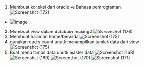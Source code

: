 1. Membuat koneksi dari oracle ke Bahasa pemrograman
![Screenshot (172)](https://user-images.githubusercontent.com/67634337/149170479-306fd4c6-f8ee-446b-b15c-c8dd6b47821f.png)
- ![image](https://user-images.githubusercontent.com/67634337/149171684-a6622e49-b691-4622-806e-4207cab11461.png)
2. Membuat view dalam database masing2
![Screenshot (176)](https://user-images.githubusercontent.com/67634337/149172101-b9928a7b-674e-4fa2-9e84-e0f5528cf141.png)
3. Membuat halaman home/beranda
![Screenshot (175)](https://user-images.githubusercontent.com/67634337/149172183-7109e687-8eeb-478c-9ecf-d698d001513b.png)
4. gunakan query count unutk menampilkan jumlah data dari view
![Screenshot (175)](https://user-images.githubusercontent.com/67634337/149172183-7109e687-8eeb-478c-9ecf-d698d001513b.png)
5. Buat menu tampil data unutk master data
![Screenshot (168)](https://user-images.githubusercontent.com/67634337/149172391-1df639a0-0905-4090-9dd4-0a075c5c3282.png)
![Screenshot (169)](https://user-images.githubusercontent.com/67634337/149172422-06da412b-6754-4cee-b449-0b9b6ca77a94.png)
![Screenshot (170)](https://user-images.githubusercontent.com/67634337/149172449-f0eb960e-e0d4-49c2-b462-7aa7eec96b0e.png)
![Screenshot (171)](https://user-images.githubusercontent.com/67634337/149172465-8fff39a9-bba2-475a-8805-fb0dcddab988.png)
